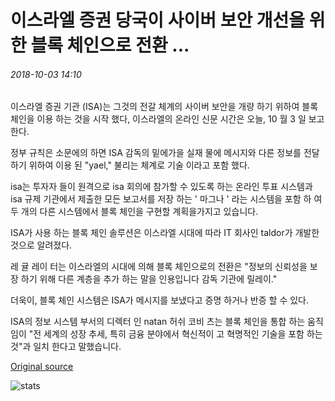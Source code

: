 # 이스라엘 증권 당국이 사이버 보안 개선을 위한 블록 체인으로 전환 ...

###### 2018-10-03 14:10

이스라엘 증권 기관 (ISA)는 그것의 전갈 체계의 사이버 보안을 개량 하기 위하여 블록 체인을 이용 하는 것을 시작 했다, 이스라엘의 온라인 신문 시간은 오늘, 10 월 3 일 보고 한다.

정부 규칙은 소문에의 하면 ISA 감독의 밑에가을 실재 물에 메시지와 다른 정보를 전달 하기 위하여 이용 된 "yael," 불리는 체계로 기술 이라고 포함 했다.

isa는 투자자 들이 원격으로 isa 회의에 참가할 수 있도록 하는 온라인 투표 시스템과 isa 규제 기관에서 제출한 모든 보고서를 저장 하는 ' 마그나 ' 라는 시스템을 포함 하 여 두 개의 다른 시스템에서 블록 체인을 구현할 계획을가지고 있습니다.

ISA가 사용 하는 블록 체인 솔루션은 이스라엘 시대에 따라 IT 회사인 taldor가 개발한 것으로 알려졌다.

레 귤 레이 터는 이스라엘의 시대에 의해 블록 체인으로의 전환은 "정보의 신뢰성을 보장 하기 위해 다른 계층을 추가 하는 말을 인용입니다 감독 기관에 릴레이."

더욱이, 블록 체인 시스템은 ISA가 메시지를 보냈다고 증명 하거나 반증 할 수 있다.

ISA의 정보 시스템 부서의 디렉터 인 natan 허쉬 코비 츠는 블록 체인을 통합 하는 움직임이 "전 세계의 성장 추세, 특히 금융 분야에서 혁신적이 고 혁명적인 기술을 포함 하는 것"과 일치 한다고 말했습니다.

[Original source](https://cointelegraph.com/news/israel-securities-authority-turns-to-blockchain-for-improving-cybersecurity)

![stats](https://c.statcounter.com/11760860/0/a89fa40b/1/ "stats")